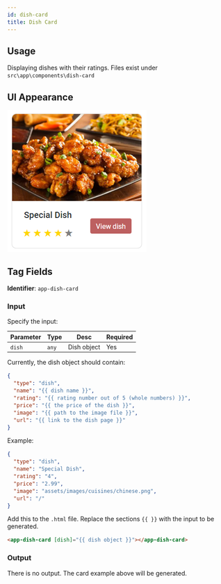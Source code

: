 ```yaml
---
id: dish-card
title: Dish Card
---
```


## Usage

Displaying dishes with their ratings. Files exist under `src\app\components\dish-card`

## UI Appearance

![alt text](../../static/img/examples/dish-card.PNG "Dish Card")

## Tag Fields

**Identifier**: `app-dish-card`

### Input

Specify the input:

| Parameter | Type  | Desc        | Required |
| --------- | ----- | ----------- | -------- |
| `dish`    | `any` | Dish object | Yes      |

Currently, the dish object should contain:

```json
{
  "type": "dish",
  "name": "{{ dish name }}",
  "rating": "{{ rating number out of 5 (whole numbers) }}",
  "price": "{{ the price of the dish }}",
  "image": "{{ path to the image file }}",
  "url": "{{ link to the dish page }}"
}
```

Example:

```json
{
  "type": "dish",
  "name": "Special Dish",
  "rating": "4",
  "price": "2.99",
  "image": "assets/images/cuisines/chinese.png",
  "url": "/"
}
```

Add this to the `.html` file. Replace the sections `{{ }}` with the input to be generated.

```html
<app-dish-card [dish]="{{ dish object }}"></app-dish-card>
```

### Output

There is no output. The card example above will be generated.
